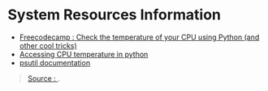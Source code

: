 # System Resources Information

* [Freecodecamp : Check the temperature of your CPU using Python \(and other cool tricks\)](https://www.freecodecamp.org/news/using-psutil-in-python-8623d9fac8dd/)
* [Accessing CPU temperature in python](https://stackoverflow.com/questions/3262603/accessing-cpu-temperature-in-python)
* [psutil documentation](https://psutil.readthedocs.io/en/latest/)

> [Source : ](https://).

<!--stackedit_data:
eyJoaXN0b3J5IjpbLTEzMTEyMTcyNzEsMzUzMDIwMl19
-->
